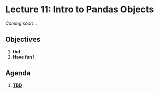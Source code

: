 <!---
{"next":"Lectures_class2/Lecture12.md","title":"Intro to Pandas Objects - 9/30"}
-->

# Lecture 11: Intro to Pandas Objects

*Coming soon...*

## Objectives

1. **tbd**
2. **Have fun!**

## Agenda

1. **[TBD]()**
